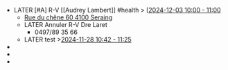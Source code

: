 - LATER [#A] R-V [[Audrey Lambert]] #health > [[2024-12-03 10:00 - 11:00](#agenda://?start=1733216400000&end=1733220000000&allDay=false)
	- [Rue du chêne 60 4100 Seraing](https://www.google.com/maps/dir/50.6318,5.525/Rue+du+Chêne+60,+4100+Seraing/@50.620905,5.4920984,4475m/data=!3m2!1e3!4b1!4m9!4m8!1m1!4e1!1m5!1m1!1s0x47c0f9094a6a0d1d:0x891ff915c3bf9cd9!2m2!1d5.5190956!2d50.6047502?entry=ttu&g_ep=EgoyMDI0MTExMi4wIKXMDSoASAFQAw%3D%3D)
	- LATER Annuler R-V Dre Laret
		- 0497/89 35 66
	- LATER test >[2024-11-28 10:42 - 11:25](#agenda://?start=1732786920000&end=1732789500000&allDay=false)
-
-
-